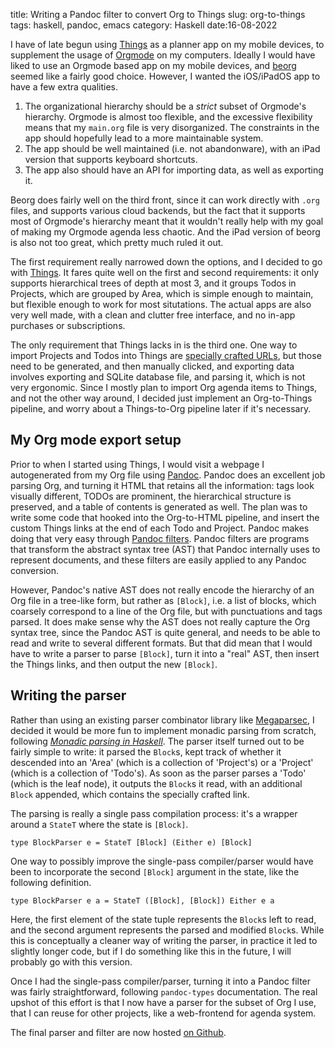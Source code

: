 title: Writing a Pandoc filter to convert Org to Things
slug: org-to-things
tags: haskell, pandoc, emacs
category: Haskell
date:16-08-2022

I have of late begun using [Things](https://culturedcode.com/things/) as a planner app on my mobile devices, to supplement the usage of [Orgmode](https://orgmode.org) on my computers.
Ideally I would have liked to use an Orgmode based app on my mobile devices, and [beorg](https://beorgapp.com) seemed like a fairly good choice.
However, I wanted the iOS/iPadOS app to have a few extra qualities.

1. The organizational hierarchy should be a *strict* subset of Orgmode's hierarchy. Orgmode is almost too flexible, and the excessive flexibility means that my `main.org` file is very disorganized. The constraints in the app should hopefully lead to a more maintainable system.
2. The app should be well maintained (i.e. not abandonware), with an iPad version that supports keyboard shortcuts.
3. The app also should have an API for importing data, as well as exporting it.

Beorg does fairly well on the third front, since it can work directly with `.org` files, and supports various cloud backends, but the fact that it supports most of Orgmode's hierarchy meant that it wouldn't really help with my goal of making my Orgmode agenda less chaotic.
And the iPad version of beorg is also not too great, which pretty much ruled it out.

The first requirement really narrowed down the options, and I decided to go with [Things](https://culturedcode.com/things/).
It fares quite well on the first and second requirements: it only supports hierarchical trees of depth at most 3, and it groups Todos in Projects, which are grouped by Area, which is simple enough to maintain, but flexible enough to work for most situtations.
The actual apps are also very well made, with a clean and clutter free interface, and no in-app purchases or subscriptions.
<!-- The apps are quite expensive, coming in at 10 and 20 USD for the iPhone and iPad, but that's a one-time purchase, which makes it easier to stomach. -->

The only requirement that Things lacks in is the third one.
One way to import Projects and Todos into Things are [specially crafted URLs](https://culturedcode.com/things/support/articles/2803573/), but those need to be generated, and then manually clicked, and exporting data involves exporting and SQLite database file, and parsing it, which is not very ergonomic.
Since I mostly plan to import Org agenda items to Things, and not the other way around, I decided just implement an Org-to-Things pipeline, and worry about a Things-to-Org pipeline later if it's necessary.

## My Org mode export setup

Prior to when I started using Things, I would visit a webpage I autogenerated from my Org file using [Pandoc](https://pandoc.org/). Pandoc does an excellent job parsing Org, and turning it HTML that retains all the information: tags look visually different, TODOs are prominent, the hierarchical structure is preserved, and a table of contents is generated as well.
The plan was to write some code that hooked into the Org-to-HTML pipeline, and insert the custom Things links at the end of each Todo and Project.
Pandoc makes doing that very easy through [Pandoc filters](https://pandoc.org/filters.html).
Pandoc filters are programs that transform the abstract syntax tree (AST) that Pandoc internally uses to represent documents, and these filters are easily applied to any Pandoc conversion.

However, Pandoc's native AST does not really encode the hierarchy of an Org file in a tree-like form, but rather as `[Block]`, i.e. a list of blocks, which coarsely correspond to a line of the Org file, but with punctuations and tags parsed.
It does make sense why the AST does not really capture the Org syntax tree, since the Pandoc AST is quite general, and needs to be able to read and write to several different formats.
But that did mean that I would have to write a parser to parse `[Block]`, turn it into a "real" AST, then insert the Things links, and then output the new `[Block]`.

## Writing the parser

Rather than using an existing parser combinator library like [Megaparsec](https://hackage.haskell.org/package/megaparsec), I decided it would be more fun to implement monadic parsing from scratch, following *[Monadic parsing in Haskell](https://doi.org/10.1017/S0956796898003050)*.
The parser itself turned out to be fairly simple to write: it parsed the `Block`s, kept track of whether it descended into an 'Area' (which is a collection of 'Project's) or a 'Project' (which is a collection of 'Todo's).
As soon as the parser parses a 'Todo' (which is the leaf node), it outputs the `Block`s it read, with an additional `Block` appended, which contains the specially crafted link.

The parsing is really a single pass compilation process: it's a wrapper around a `StateT` where the state is `[Block]`.

    type BlockParser e = StateT [Block] (Either e) [Block]

One way to possibly improve the single-pass compiler/parser would have been to incorporate the second `[Block]` argument in the state, like the following definition.

    type BlockParser e a = StateT ([Block], [Block]) Either e a

Here, the first element of the state tuple represents the `Block`s left to read, and the second argument represents the parsed and modified `Block`s.
While this is conceptually a cleaner way of writing the parser, in practice it led to slightly longer code, but if I do something like this in the future, I will probably go with this version.

Once I had the single-pass compiler/parser, turning it into a Pandoc filter was fairly straightforward, following `pandoc-types` documentation.
The real upshot of this effort is that I now have a parser for the subset of Org I use, that I can reuse for other projects, like a web-frontend for agenda system.

The final parser and filter are now hosted [on Github](https://github.com/sayantangkhan/org-to-things).